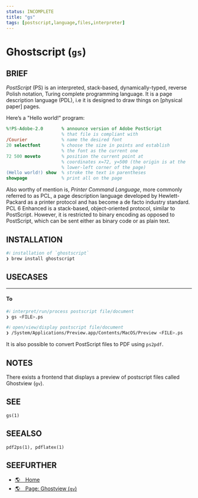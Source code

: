 ```yaml
---
status: INCOMPLETE
title: "gs"
tags: [postscript,language,files,interpreter]
---
```


# Ghostscript (`gs`)

## BRIEF

*PostScript* (PS) is an interpreted, stack-based, dynamically-typed, reverse Polish notation, Turing complete programming language. It is a page description language (PDL), i.e it is designed to draw things on [physical paper] pages.

Here’s a "Hello world!" program:

```ps
%!PS-Adobe-2.0       % announce version of Adobe PostScript
                     % that file is compliant with
/Courier             % name the desired font
20 selectfont        % choose the size in points and establish
                     % the font as the current one
72 500 moveto        % position the current point at
                     % coordinates x=72, y=500 (the origin is at the
                     % lower-left corner of the page)
(Hello world!) show  % stroke the text in parentheses
showpage             % print all on the page
```

Also worthy of mention is, *Printer Command Language*, more commonly referred to as PCL, a page description language developed by Hewlett-Packard as a printer protocol and has become a de facto industry standard. PCL 6 Enhanced is a stack-based, object-oriented protocol, similar to PostScript. However, it is restricted to binary encoding as opposed to PostScript, which can be sent either as binary code or as plain text.

## INSTALLATION


```bash
#ℹ︎ installation of `ghostscript`
❯ brew install ghostscript
```


## USECASES

----
#### To


```bash
#ℹ︎ interpret/run/process postscript file/document
❯ gs <FILE>.ps
```



```bash
#ℹ︎ open/view/display postscript file/document
❯ /System/Applications/Preview.app/Contents/MacOS/Preview <FILE>.ps
```


It is also possible to convert PostScript files to PDF using `ps2pdf`.


## NOTES

There exists a frontend that displays a preview of postscript files called Ghostview (`gv`).

## SEE

    gs(1)

## SEEALSO

    pdf2ps(1), pdflatex(1)

## SEEFURTHER

- [🌎 Home](https://www.ghostscript.com/)
- [🌎 Page: Ghostview (`gv`)](http://pages.cs.wisc.edu/~ghost/gv/)
